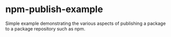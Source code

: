# npm-publish-example
Simple example demonstrating the various aspects of publishing a package to a package repository such as npm.
